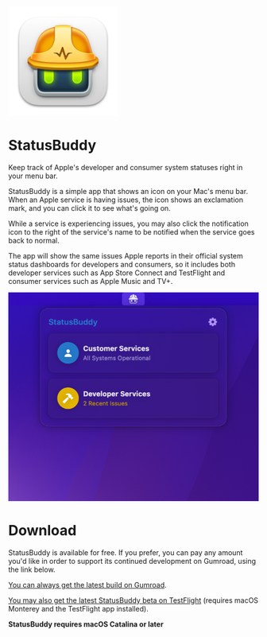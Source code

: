 <img src="./images/StatusBuddy-Icon-2021.png" width="220">

# StatusBuddy

Keep track of Apple's developer and consumer system statuses right in your menu bar.

StatusBuddy is a simple app that shows an icon on your Mac's menu bar. When an Apple service is having issues, the icon shows an exclamation mark, and you can click it to see what's going on.

While a service is experiencing issues, you may also click the notification icon to the right of the service's name to be notified when the service goes back to normal.

The app will show the same issues Apple reports in their official system status dashboards for developers and consumers, so it includes both developer services such as App Store Connect and TestFlight and consumer services such as Apple Music and TV+.

<img src="./images/StatusBuddy-Screenshot-2021.png">

# Download

StatusBuddy is available for free. If you prefer, you can pay any amount you'd like in order to support its continued development on Gumroad, using the link below.

[You can always get the latest build on Gumroad](https://statusbuddy.app).

[You may also get the latest StatusBuddy beta on TestFlight](https://testflight.apple.com/join/CJ4Dezun) (requires macOS Monterey and the TestFlight app installed).

**StatusBuddy requires macOS Catalina or later**